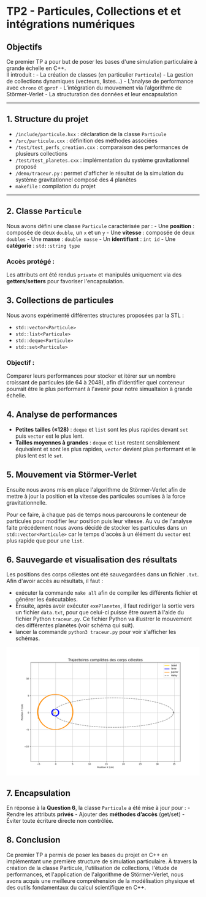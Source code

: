 # TP2 - Particules, Collections et et intégrations numériques

## Objectifs

Ce premier TP a pour but de poser les bases d'une simulation particulaire à grande échelle en C++.\
Il introduit : - La création de classes (en particulier `Particule`) - La gestion de collections dynamiques (vecteurs, listes…) - L’analyse de performance avec `chrono` et `gprof` - L’intégration du mouvement via l’algorithme de Störmer-Verlet - La structuration des données et leur encapsulation

------------------------------------------------------------------------

## 1. Structure du projet

-   `/include/particule.hxx` : déclaration de la classe `Particule`
-   `/src/particule.cxx` : définition des méthodes associées
-   `/test/test_perfs_creation.cxx` : comparaison des performances de plusieurs collections
-   `/test/test_planetes.cxx` : implémentation du système gravitationnel proposé
-   `/demo/traceur.py` : permet d'afficher le résultat de la simulation du système gravitationnel composé des 4 planètes
-   `makefile` : compilation du projet

------------------------------------------------------------------------

## 2. Classe `Particule`

Nous avons défini une classe `Particule` caractérisée par : - Une **position** : composée de deux `double`, un `x` et un `y` - Une **vitesse** : composée de deux `doubles` - Une **masse** : `double masse` - Un **identifiant** : `int id` - Une **catégorie** : `std::string type`

### Accès protégé :

Les attributs ont été rendus `private` et manipulés uniquement via des **getters/setters** pour favoriser l'encapsulation.

## 3. Collections de particules

Nous avons expérimenté différentes structures proposées par la STL :

-   `std::vector<Particule>`
-   `std::list<Particule>`
-   `std::deque<Particule>`
-   `std::set<Particule>`

### Objectif :

Comparer leurs performances pour stocker et itérer sur un nombre croissant de particules (de 64 à 2048), afin d'identifier quel conteneur pourrait être le plus performant à l'avenir pour notre simualtaion à grande échelle.

## 4. Analyse de performances

-   **Petites tailles (≤128)** : `deque` et `list` sont les plus rapides devant `set` puis `vector` est le plus lent.
-   **Tailles moyennes à grandes** : `deque` et `list` restent sensiblement équivalent et sont les plus rapides, `vector` devient plus performant et le plus lent est le `set`.

## 5. Mouvement via Störmer-Verlet

Ensuite nous avons mis en place l'algorithme de Störmer-Verlet afin de mettre à jour la position et la vitesse des particules soumises à la force gravitationnelle.

Pour ce faire, à chaque pas de temps nous parcourons le conteneur de particules pour modifier leur position puis leur vitesse. Au vu de l'analyse faite précédement nous avons décidé de stocker les particules dans un `std::vector<Particule>` car le temps d'accès à un élément du `vector` est plus rapide que pour une `list`.

## 6. Sauvegarde et visualisation des résultats

Les positions des corps célestes ont été sauvegardées dans un fichier `.txt`. Afin d'avoir accès au résultats, il faut :

-   exécuter la commande `make all` afin de compiler les différents fichier et générer les éxécutables.
-   Ensuite, après avoir exécuter `exePlanetes`, il faut rediriger la sortie vers un fichier `data.txt`, pour que celui-ci puisse être ouvert à l'aide du fichier Python `traceur.py`. Ce fichier Python va illustrer le mouvement des différentes planètes (voir schéma qui suit).
-   lancer la commande `python3 traceur.py` pour voir s'afficher les schémas.

![Schéma du système gravitationnel](Mouvement_planetes.png)

## 7. Encapsulation

En réponse à la **Question 6**, la classe `Particule` a été mise à jour pour : - Rendre les attributs **privés** - Ajouter des **méthodes d’accès** (get/set) - Éviter toute écriture directe non contrôlée.

## 8. Conclusion

Ce premier TP a permis de poser les bases du projet en C++ en implémentant une première structure de simulation particulaire. À travers la création de la classe Particule, l'utilisation de collections, l'étude de performances, et l'application de l'algorithme de Störmer-Verlet, nous avons acquis une meilleure compréhension de la modélisation physique et des outils fondamentaux du calcul scientifique en C++.
